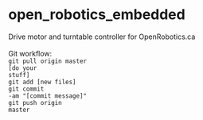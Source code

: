 # open_robotics_embedded
Drive motor and turntable controller for OpenRobotics.ca<br>
<br>
Git workflow: <br>
<code>git pull origin master</code><br>
<code>[do your stuff]</code><br>
<code>git add [new files]</code><br>
<code>git commit -am "[commit message]"</code><br>
<code>git push origin master</code><br>

